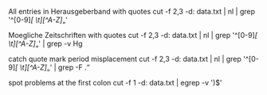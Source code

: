 All entries in Herausgeberband with quotes
cut -f 2,3 -d: data.txt  | nl | grep '^[0-9]*[ \t][^A-Z]*„'

Moegliche Zeitschriften with quotes
cut -f 2,3 -d: data.txt  | nl | grep '^[0-9]*[ \t][^A-Z]*„' | grep -v Hg

catch  quote mark period misplacement
cut -f 2,3 -d: data.txt  | nl | grep  '^[0-9]*[ \t][^A-Z]*„' | grep -F .“

spot problems at the first colon
cut -f 1 -d: data.txt  | egrep -v ')$'
